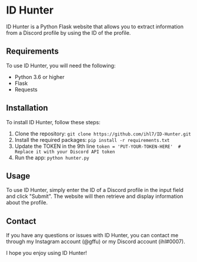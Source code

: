 # ID Hunter

ID Hunter is a Python Flask website that allows you to extract information from a Discord profile by using the ID of the profile.

## Requirements

To use ID Hunter, you will need the following:

- Python 3.6 or higher
- Flask
- Requests

## Installation

To install ID Hunter, follow these steps:

1. Clone the repository: `git clone https://github.com/ihl7/ID-Hunter.git`
2. Install the required packages: `pip install -r requirements.txt`
3. Update the TOKEN in the 9th line      `token = 'PUT-YOUR-TOKEN-HERE'  # Replace it with your Discord API token`
4. Run the app: `python hunter.py`

## Usage

To use ID Hunter, simply enter the ID of a Discord profile in the input field and click "Submit". The website will then retrieve and display information about the profile.

## Contact

If you have any questions or issues with ID Hunter, you can contact me through my Instagram account (@gffu) or my Discord account (ihl#0007).

I hope you enjoy using ID Hunter!
